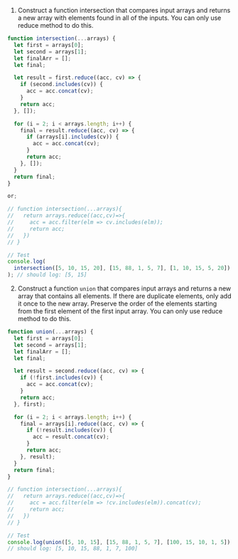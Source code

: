1. Construct a function intersection that compares input arrays and returns a new array with elements found in all of the inputs. You can only use reduce method to do this.

```js
function intersection(...arrays) {
  let first = arrays[0];
  let second = arrays[1];
  let finalArr = [];
  let final;

  let result = first.reduce((acc, cv) => {
    if (second.includes(cv)) {
      acc = acc.concat(cv);
    }
    return acc;
  }, []);

  for (i = 2; i < arrays.length; i++) {
    final = result.reduce((acc, cv) => {
      if (arrays[i].includes(cv)) {
        acc = acc.concat(cv);
      }
      return acc;
    }, []);
  }
  return final;
}

or;

// function intersection(...arrays){
//   return arrays.reduce((acc,cv)=>{
//     acc = acc.filter(elm => cv.includes(elm));
//     return acc;
//   })
// }

// Test
console.log(
  intersection([5, 10, 15, 20], [15, 88, 1, 5, 7], [1, 10, 15, 5, 20])
); // should log: [5, 15]
```

2. Construct a function `union` that compares input arrays and returns a new array that contains all elements. If there are duplicate elements, only add it once to the new array. Preserve the order of the elements starting from the first element of the first input array. You can only use reduce method to do this.

```js
function union(...arrays) {
  let first = arrays[0];
  let second = arrays[1];
  let finalArr = [];
  let final;

  let result = second.reduce((acc, cv) => {
    if (!first.includes(cv)) {
      acc = acc.concat(cv);
    }
    return acc;
  }, first);

  for (i = 2; i < arrays.length; i++) {
    final = arrays[i].reduce((acc, cv) => {
      if (!result.includes(cv)) {
        acc = result.concat(cv);
      }
      return acc;
    }, result);
  }
  return final;
}

// function intersection(...arrays){
//   return arrays.reduce((acc,cv)=>{
//     acc = acc.filter(elm => !cv.includes(elm)).concat(cv);
//     return acc;
//   })
// }

// Test
console.log(union([5, 10, 15], [15, 88, 1, 5, 7], [100, 15, 10, 1, 5]));
// should log: [5, 10, 15, 88, 1, 7, 100]
```
